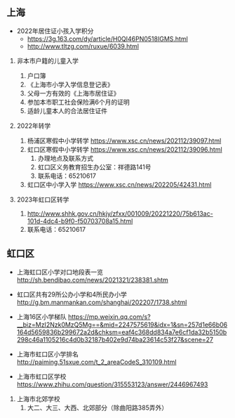 ## 上海
- 2022年居住证小孩入学积分 
    - https://3g.163.com/dy/article/H0QI46PN0518IGMS.html
    - http://www.tltzg.com/ruxue/6039.html

1. 非本市户籍的儿童入学
    1. 户口簿
    2. 《上海市小学入学信息登记表》
    3. 父母一方有效的《上海市居住证》
    4. 参加本市职工社会保险满6个月的证明
    5. 适龄儿童本人的合法居住证件

2. 2022年转学
   1. 杨浦区寒假中小学转学 https://www.xsc.cn/news/202112/39097.html
   2. 虹口区寒假中小学转学 https://www.xsc.cn/news/202112/39096.html
        1. 办理地点及联系方式
        2. 虹口区义务教育招生办公室：祥德路141号
        3. 联系电话：65210617 
   3. 虹口区中小学入学 https://www.xsc.cn/news/202205/42431.html

3. 2023年虹口区转学
   1. http://www.shhk.gov.cn/hkjy/zfxx/001009/20221220/75b613ac-101d-4dc4-b9f0-f50703708a15.html
   2. 联系电话：65210617


## 虹口区
- 上海虹口区小学对口地段表一览 http://sh.bendibao.com/news/2021321/238381.shtm
- 虹口区共有29所公办小学和4所民办小学 http://g.bm.manmankan.com/shanghai/202207/1738.shtml

- 上海16区小学梯队 https://mp.weixin.qq.com/s?__biz=MzI2Nzk0MzQ5Mg==&mid=2247575619&idx=1&sn=257d1e66b06164d5659836b299672a2d&chksm=eaf4c368dd834a7e6cf1da32b5150b298c46a1105216c4d0b32187b402e9d74ba23614c53f27&scene=27
- 上海市虹口区小学排名 http://paiming.51sxue.com/t_2_areaCodeS_310109.html
- 上海市虹口区学校 https://www.zhihu.com/question/315553123/answer/2446967493

1. 上海市北郊学校
    1. 大二、大三、大西、北郊部分（除曲阳路385弄外）